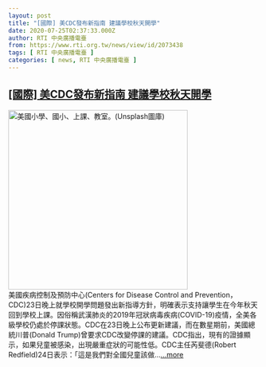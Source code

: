 ```yaml
---
layout: post
title: "[國際] 美CDC發布新指南 建議學校秋天開學"
date: 2020-07-25T02:37:33.000Z
author: RTI 中央廣播電臺
from: https://www.rti.org.tw/news/view/id/2073438
tags: [ RTI 中央廣播電臺 ]
categories: [ news, RTI 中央廣播電臺 ]
---
```

<!--1595644653000-->
[[國際] 美CDC發布新指南 建議學校秋天開學](https://www.rti.org.tw/news/view/id/2073438)
------

<div>
<img src="https://static.rti.org.tw/assets/thumbnails/2020/07/25/7580c766e894ab440f8bc1fd67d150e6.jpg" width="360" alt="美國小學、國小、上課、教室。(Unsplash圖庫)" title="美國小學、國小、上課、教室。(Unsplash圖庫)"><br>美國疾病控制及預防中心(Centers for Disease Control and Prevention，CDC)23日晚上就學校開學問題發出新指導方針，明確表示支持讓學生在今年秋天回到學校上課。因俗稱武漢肺炎的2019年冠狀病毒疾病(COVID-19)疫情，全美各級學校仍處於停課狀態。CDC在23日晚上公布更新建議，而在數星期前，美國總統川普(Donald Trump)曾要求CDC改變停課的建議。CDC指出，現有的證據顯示，如果兒童被感染，出現嚴重症狀的可能性低。CDC主任芮斐德(Robert Redfield)24日表示：「這是我們對全國兒童該做...<a target="_blank" href="https://www.rti.org.tw/news/view/id/2073438">...more</a>
</div>
